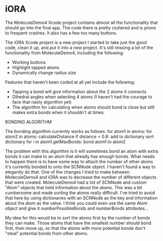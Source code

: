 # iORA

The MoleculeDemo4 Xcode project contains almost all the functionality that should go into the final app. The code there is pretty cluttered and is prone to frequent crashes. It also has a few too many buttons. 

The iORA Xcode project is a new project I started to take just the good code, clean it up, and put it into a new project. It's still missing a lot of the functionality from MoleculeDemo4, including the following: 
  - Working buttons
  - Highlight tapped atoms 
  - Dynamically change radius size 
  
Features that haven't been coded at all yet include the following: 
  - Tapping a bond will give information about the 2 atoms it connects
  - Dihedral angles when selecting 4 atoms (I haven't had the courage to face that nasty algorithm yet) 
  - The algorithm for calculating when atoms should bond is close but still makes extra bonds when it shouldn't at times. 
  
  
  
  
BONDING ALGORITHM

The bonding algorithm currently works as follows: 
   for atom1 in atoms:
    for atom2 in atoms:
        calculateDistance
        if distance < 0.8:
            add to dictionary
    sort dictionary
    for i in atom1.getMaxBonds:
        bond atom1 to atom2


The problem with this algorithm is it will sometimes bond an atom with extra bonds it can make to an atom that already has enough bonds. What needs to happen there is to have some way to attach the number of other atoms it's currently bonded to onto the SCNNode object. I haven't found a way to elegantly do that. One of the changes I tried to make between MoleculeDemo4 and iORA was to decrease the number of different objects that were created. MoleculeDemo4 had a list of SCNNode and custom "Atom" objects that held information about the atoms. This was a bit cumbersome and made sorting the atoms really difficult. I've tried to avoid that here by using dictionaries with an SCNNode as the key and information about the atom as the value. I think you could even use the same Atom object and give it numberPossibleBonds and numberBonds attributes...

My idea for this would be to sort the atoms first by the number of bonds they can make. Those atoms that have the smallest number should bond first, then move up, so that the atoms with more potential bonds don't "steal" potential bonds from other atoms. 
